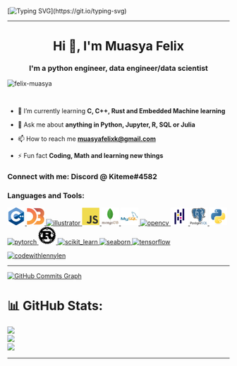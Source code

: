 [![Typing SVG](https://readme-typing-svg.herokuapp.com?size=30&color=C0BD8D&center=true&multiline=true&width=800&lines=Here's+my+profile.+Feel+free+to+connect.)](https://git.io/typing-svg)  
___  
<h1 align="center">Hi 👋, I'm Muasya Felix</h1>
<h3 align="center">I'm a python engineer, data engineer/data scientist </h3>
<img align="right" alt = "" width=400 src="">
<p align="left"> <img src="https://komarev.com/ghpvc/?username=felix-muasya&label=Profile%20views&color=0e75b6&style=flat" alt="felix-muasya" /> </p>

<p align="left"> <a href="https://twitter.com/" target="blank"><img src="https://img.shields.io/twitter/follow/?logo=twitter&style=for-the-badge" alt="" /></a> </p>

- 🌱 I’m currently learning **C, C++, Rust and Embedded Machine learning**

- 💬 Ask me about **anything in Python, Jupyter, R, SQL or Julia**

- 📫 How to reach me **muasyafelixk@gmail.com**

- ⚡ Fun fact **Coding, Math and learning new things**

<h3 align="left">Connect with me: Discord @ Kiteme#4582</h3>
<p align="left">
</p>
 
 
<h3 align="left">Languages and Tools:</h3>  


<p align="left"> <a href="https://www.w3schools.com/cpp/" target="_blank" rel="noreferrer"> <img src="https://raw.githubusercontent.com/devicons/devicon/master/icons/cplusplus/cplusplus-original.svg" alt="cplusplus" width="40" height="40"/> </a> <a href="https://d3js.org/" target="_blank" rel="noreferrer"> <img src="https://raw.githubusercontent.com/devicons/devicon/master/icons/d3js/d3js-original.svg" alt="d3js" width="40" height="40"/> </a> <a href="https://www.adobe.com/in/products/illustrator.html" target="_blank" rel="noreferrer"> <img src="https://www.vectorlogo.zone/logos/adobe_illustrator/adobe_illustrator-icon.svg" alt="illustrator" width="40" height="40"/> </a> <a href="https://developer.mozilla.org/en-US/docs/Web/JavaScript" target="_blank" rel="noreferrer"> <img src="https://raw.githubusercontent.com/devicons/devicon/master/icons/javascript/javascript-original.svg" alt="javascript" width="40" height="40"/> </a> <a href="https://www.mongodb.com/" target="_blank" rel="noreferrer"> <img src="https://raw.githubusercontent.com/devicons/devicon/master/icons/mongodb/mongodb-original-wordmark.svg" alt="mongodb" width="40" height="40"/> </a> <a href="https://www.mysql.com/" target="_blank" rel="noreferrer"> <img src="https://raw.githubusercontent.com/devicons/devicon/master/icons/mysql/mysql-original-wordmark.svg" alt="mysql" width="40" height="40"/> </a> <a href="https://opencv.org/" target="_blank" rel="noreferrer"> <img src="https://www.vectorlogo.zone/logos/opencv/opencv-icon.svg" alt="opencv" width="40" height="40"/> </a> <a href="https://pandas.pydata.org/" target="_blank" rel="noreferrer"> <img src="https://raw.githubusercontent.com/devicons/devicon/2ae2a900d2f041da66e950e4d48052658d850630/icons/pandas/pandas-original.svg" alt="pandas" width="40" height="40"/> </a> <a href="https://www.postgresql.org" target="_blank" rel="noreferrer"> <img src="https://raw.githubusercontent.com/devicons/devicon/master/icons/postgresql/postgresql-original-wordmark.svg" alt="postgresql" width="40" height="40"/> </a> <a href="https://www.python.org" target="_blank" rel="noreferrer"> <img src="https://raw.githubusercontent.com/devicons/devicon/master/icons/python/python-original.svg" alt="python" width="40" height="40"/> </a> <a href="https://pytorch.org/" target="_blank" rel="noreferrer"> <img src="https://www.vectorlogo.zone/logos/pytorch/pytorch-icon.svg" alt="pytorch" width="40" height="40"/> </a> <a href="https://www.rust-lang.org" target="_blank" rel="noreferrer"> <img src="https://raw.githubusercontent.com/devicons/devicon/master/icons/rust/rust-plain.svg" alt="rust" width="40" height="40"/> </a> <a href="https://scikit-learn.org/" target="_blank" rel="noreferrer"> <img src="https://upload.wikimedia.org/wikipedia/commons/0/05/Scikit_learn_logo_small.svg" alt="scikit_learn" width="40" height="40"/> </a> <a href="https://seaborn.pydata.org/" target="_blank" rel="noreferrer"> <img src="https://seaborn.pydata.org/_images/logo-mark-lightbg.svg" alt="seaborn" width="40" height="40"/> </a> <a href="https://www.tensorflow.org" target="_blank" rel="noreferrer"> <img src="https://www.vectorlogo.zone/logos/tensorflow/tensorflow-icon.svg" alt="tensorflow" width="40" height="40"/> </a> </p>
<p align="left"> <a href="https://github.com/ryo-ma/github-profile-trophy"><img src="https://github-profile-trophy.vercel.app/?username=felix-muasya" alt="codewithlennylen" /></a> </p>

___
<a href="https://github.com/Felix-Muasya"><img src="https://activity-graph.herokuapp.com/graph?username=felixmuasya&bg_color=581c87&color=ffffff&line=0891b2&point=ffffff&area_color=581c87&area=true&hide_border=true&custom_title=GitHub%20Commits%20Graph" alt="GitHub Commits Graph" /></a>
# 📊 GitHub Stats:
![](https://github-readme-stats.vercel.app/api?username=felix-muasya&theme=dark&hide_border=false&include_all_commits=true&count_private=false)<br/>
![](https://github-readme-streak-stats.herokuapp.com/?user=felix-muasya&theme=dark&hide_border=false)<br/>
![](https://github-readme-stats.vercel.app/api/top-langs/?username=felix-muasya&theme=dark&hide_border=false&include_all_commits=true&count_private=false&layout=compact)

---




